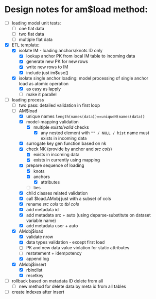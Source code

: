 # Design notes for am$load method:

- [ ] loading model unit tests:
  - [ ] one flat data
  - [ ] two flat data
  - [ ] multiple flat data
- [x] ETL template:
  - [x] isolate IM - loading anchors/knots ID only
    - [x] lookup anchor PK from local IM table to incoming data
    - [x] generate new PK for new rows
    - [x] write new rows to IM
    - [x] include just im$use()
  - [x] isolate single anchor loading: model processing of single anchor load as atomic operation
    - [x] as easy as lapply
    - [ ] make it parallel
- [ ] loading process
  - [ ] two pass: detailed validation in first loop
  - [ ] AM$load
    - [x] unique names `length(names(data))==uniqueN(names(data))`
    - [x] model-mapping validation
      - [x] multiple *exists*/*valid* checks
        - [x] any nested element with `"" / NULL / hist` name must exists in incoming data
    - [x] surrogate key gen function based on nk
    - [x] check NK (provide by anchor and *src cols*)
      - [x] exists in incoming data
      - [x] exists in currently using mapping
    - [x] prepare sequence of loading
      - [x] knots
      - [x] anchors
        - [x] attributes
      - [ ] ties
    - [x] child classes related validation
    - [x] call $load.AMobj just with a subset of cols
    - [x] rename *src cols* to *tbl cols*
    - [x] add metadata id
    - [x] add metadata src + auto (using deparse-substitute on dataset variable name)
    - [x] add metadata user + auto
  - [x] AMobj$load
    - [x] validate nrow
    - [x] data types validation - except first load
    - [ ] PK and new data value violation for static attributes
    - [ ] restatement + idempotency
    - [x] append log
  - [x] AMobj$insert
    - [x] rbindlist
    - [x] resetkey
- [ ] rollback based on metadata ID delete from all
  - [ ] new method for delete data by meta id from all tables
- [ ] create indexes after insert
